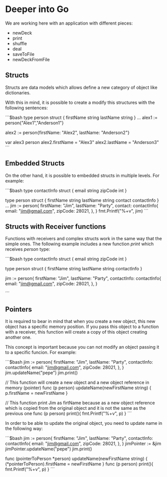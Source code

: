 # Deeper into Go

We are working here with an application with different pieces:

- newDeck
- print
- shuffle
- deal
- saveToFile
- newDeckFromFile

## Structs

Structs are data models which allows define a new category of object like dictionaries.

With this in mind, it is possible to create a modify this structures with the following sentences:

´´´$bash
type person struct {
	firstName string
	lastName string
}
...
alex1 := person{"Alex1","Anderson1"}

alex2 := person{firstName: "Alex2", lastName: "Anderson2"}

var alex3 person
alex2.firstName = "Alex3"
alex2.lastName = "Anderson3"
´´´

## Embedded Structs

On the other hand, it is possible to embedded structs in multiple levels. For example:

´´´$bash
type contactInfo struct {
	email string
	zipCode int
}

type person struct {
	firstName string
	lastName string
	contact contactInfo
}
...
jim := person{
    firstName: "Jim",
    lastName: "Party",
    contact: contactInfo{
        email: "jim@gmail.com",
        zipCode: 28021,
    },
}
fmt.Printf("%+v", jim)
´´´

## Structs with Receiver functions

Functions with receivers and complex structs work in the same way that the simple ones. The following example includes a new function _print_ which receives _person_ type:

´´´$bash
type contactInfo struct {
	email string
	zipCode int
}

type person struct {
	firstName string
	lastName string
	contactInfo
}

jim := person{
    firstName: "Jim",
    lastName: "Party",
    contactInfo: contactInfo{
        email: "jim@gmail.com",
        zipCode: 28021,
    },
}

´´´

## Pointers

It is required to bear in mind that when you create a new object, this new object has a specific memory position. If you pass this object to a function with a receiver, this function will create a copy of this object creating another one. 

This concept is important because you can not modify an object passing it to a specific funcion. For example:

´´´$bash
jim := person{
    firstName: "Jim",
    lastName: "Party",
    contactInfo: contactInfo{
        email: "jim@gmail.com",
        zipCode: 28021,
    },
}
jim.updateName("pepe")
jim.print()

// This function will create a new object and a new object reference in memory (pointer)
func (p person) updateName(newFirstName string)  {
	p.firstName = newFirstName
}

// This function print Jim as firtName because as a new object reference which is copied from the original object and it is not the same as the previous one
func (p person) print(){
	fmt.Printf("%+v", p)
}
´´´

In order to be able to update the original object, you need to update name in the following way:

´´´$bash
jim := person{
    firstName: "Jim",
    lastName: "Party",
    contactInfo: contactInfo{
        email: "jim@gmail.com",
        zipCode: 28021,
    },
}
jimPointer := &jim
jimPointer.updateName("pepe")
jim.print()

func (pointerToPerson *person) updateName(newFirstName string)  {
	(*pointerToPerson).firstName = newFirstName
}
func (p person) print(){
	fmt.Printf("%+v", p)
}
´´´